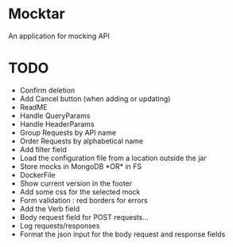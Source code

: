 # Mocktar
An application for mocking API

# TODO

<ul>
<li>Confirm deletion</li>
<li>Add Cancel button (when adding or updating)</li>
<li>ReadME</li>
<li>Handle QueryParams</li>
<li>Handle HeaderParams</li>
<li>Group Requests by API name</li>
<li>Order Requests by alphabetical name</li>
<li>Add filter field</li>
<li>Load the configuration file from a location outside the jar</li>
<li>Store mocks in MongoDB *OR* in FS</li>
<li>DockerFile</li>
<li>Show current version in the footer</li>
<li>Add some css for the selected mock</li>
<li>Form validation : red borders for errors</li>
<li>Add the Verb field</li>
<li>Body request field for POST requests...</li>
<li>Log requests/responses</li>
<li>Format the json input for the body request and response fields</li>
</ul>
